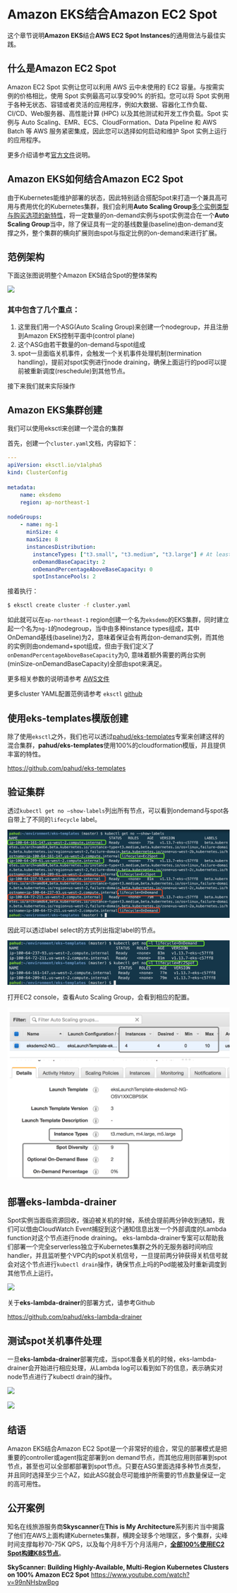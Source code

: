 # Amazon EKS结合Amazon EC2 Spot

这个章节说明**Amazon EKS**结合**AWS EC2 Spot Instances**的通用做法与最佳实践。



## 什么是Amazon EC2 Spot

Amazon EC2 Spot 实例让您可以利用 AWS 云中未使用的 EC2 容量。与按需实例的价格相比，使用 Spot 实例最高可以享受90% 的折扣。您可以将 Spot 实例用于各种无状态、容错或者灵活的应用程序，例如大数据、容器化工作负载、CI/CD、Web服务器、高性能计算 (HPC) 以及其他测试和开发工作负载。Spot 实例与 Auto Scaling、EMR、ECS、CloudFormation、Data Pipeline 和 AWS Batch 等 AWS 服务紧密集成，因此您可以选择如何启动和维护 Spot 实例上运行的应用程序。

更多介绍请参考[官方文件](https://aws.amazon.com/cn/ec2/spot/?nc1=f_ls)说明。



## Amazon EKS如何结合Amazon EC2 Spot

由于Kubernetes能维护部署的状态，因此特别适合搭配Spot来打造一个兼具高可用与费用优化的Kubernetes集群，我们会利用**Auto Scaling Group**[多个实例类型与购买选项的新特性](https://docs.aws.amazon.com/zh_cn/autoscaling/ec2/userguide/asg-purchase-options.html)，将一定数量的on-demand实例与spot实例混合在一个**Auto Scaling Group**当中，除了保证具有一定的基线数量(baseline)由on-demand支撑之外，整个集群的横向扩展则由spot与指定比例的on-demand来进行扩展。



## 范例架构

下面这张图说明整个Amazon EKS结合Spot的整体架构

![](https://raw.githubusercontent.com/pahud/eks-templates/master/images/arch-overview.png)



### 其中包含了几个重点：

1. 这里我们用一个ASG(Auto Scaling Group)来创建一个nodegroup，并且注册到Amazon EKS控制平面中(control plane)
2. 这个ASG由若干数量的on-demand与spot组成
3. spot一旦面临关机事件，会触发一个关机事件处理机制(termination handling)，提前对spot实例进行node draining，确保上面运行的pod可以提前被重新调度(reschedule)到其他节点。

接下来我们就来实际操作

## Amazon EKS集群创建

我们可以使用eksctl来创建一个混合的集群

首先，创建一个`cluster.yaml`文档，内容如下：

```yaml
---
apiVersion: eksctl.io/v1alpha5
kind: ClusterConfig

metadata:
    name: eksdemo
    region: ap-northeast-1

nodeGroups:
    - name: ng-1
      minSize: 4
      maxSize: 8
      instancesDistribution:
        instanceTypes: ["t3.small", "t3.medium", "t3.large"] # At least two instance types should be specified
        onDemandBaseCapacity: 2
        onDemandPercentageAboveBaseCapacity: 0
        spotInstancePools: 2
```

接着执行：

```bash
$ eksctl create cluster -f cluster.yaml
```

如此就可以在`ap-northeast-1` region创建一个名为`eksdemo`的EKS集群，同时建立起一个名为`ng-1`的nodegroup，当中由多种instance types组成，其中OnDemand基线(baseline)为2，意味着保证会有两台on-demand实例，而其他的实例则由ondemand+spot组成，但由于我们定义了`onDemandPercentageAboveBaseCapacity`为0, 意味着额外需要的两台实例(minSize-onDemandBaseCapacity)全部由spot来满足。

更多相关参数的说明请参考 [AWS文件](https://docs.aws.amazon.com/autoscaling/ec2/userguide/asg-purchase-options.html) 

更多cluster YAML配置范例请参考 `eksctl` [github](https://github.com/weaveworks/eksctl/tree/master/examples)



## 使用eks-templates模版创建

除了使用`eksctl`之外，我们也可以透过[pahud/eks-templates](https://github.com/pahud/eks-templates)专案来创建这样的混合集群，**pahud/eks-templates**使用100%的cloudformation模版，并且提供丰富的特性。

https://github.com/pahud/eks-templates



## 验证集群

透过`kubectl get no —show-labels`列出所有节点，可以看到ondemand与spot各自带上了不同的`lifecycle` label。

![](images/01.png)

因此可以透过label select的方式列出指定label的节点。

![](images/02.png)

打开EC2 console，查看Auto Scaling Group，会看到相应的配置。

![](images/03.png)

## 部署eks-lambda-drainer

Spot实例当面临资源回收，强迫被关机的时候，系统会提前两分钟收到通知，我们可以借由CloudWatch Event捕捉到这个通知信息出发一个外部调度的Lambda function对这个节点进行node draining。 eks-lambda-drainer专案可以帮助我们部署一个完全serverless独立于Kubernetes集群之外的无服务器时间响应handler，并且监听整个VPC内的spot关机信号，一旦提前两分钟获得关机信号就会对这个节点进行`kubectl drain`操作，确保节点上吗的Pod能被及时重新调度到其他节点上运行。

![](https://raw.github.com/pahud/eks-lambda-drainer/master/images/eks-lambda-drainer.png)

关于**eks-lambda-drainer**的部署方式，请参考Github

https://github.com/pahud/eks-lambda-drainer



## 测试spot关机事件处理

一旦**eks-lambda-drainer**部署完成，当spot准备关机的时候，eks-lambda-drainer会开始进行相应处理，从Lambda log可以看到如下的信息，表示确实对node节点进行了kubectl drain的操作。

![](https://raw.github.com/pahud/eks-lambda-drainer/master/images/11.png)

![](https://raw.github.com/pahud/eks-lambda-drainer/master/images/12.png)



## 结语

Amazon EKS结合Amazon EC2 Spot是一个非常好的组合，常见的部署模式是把重要的controller或agent指定部署到on demand节点，而其他应用则部署到spot节点，甚至也可以全部都部署到spot节点。只要在ASG里面选择多种节点类型，并且同时选择至少三个AZ，如此ASG就会尽可能维护所需要的节点数量保证一定的高可用性。



## 公开案例

知名在线旅游服务商**Skyscanner**在**This is My Architecture**系列影片当中揭露了他们在AWS上面构建Kubernetes集群，横跨全球多个地理区，多个集群，尖峰时间支撑每秒70-75K QPS，以及每个月8千万个月活用户，<u>**全部100%使用EC2 Spot构建K8S节点**</u>。

**SkyScanner: Building Highly-Available, Multi-Region Kubernetes Clusters on 100% Amazon EC2 Spot**
https://www.youtube.com/watch?v=99nNHsbwBpg

